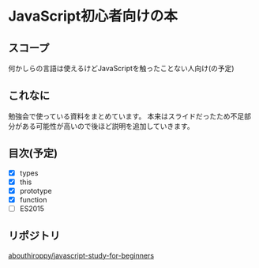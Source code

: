 # JavaScript初心者向けの本

## スコープ
何かしらの言語は使えるけどJavaScriptを触ったことない人向け(の予定)

## これなに
勉強会で使っている資料をまとめています。
本来はスライドだったため不足部分がある可能性が高いので後ほど説明を追加していきます。

## 目次(予定)
- [x] types
- [x] this
- [x] prototype
- [x] function
- [ ] ES2015

## リポジトリ
[abouthiroppy/javascript-study-for-beginners](https://github.com/abouthiroppy/javascript-study-for-beginners)
